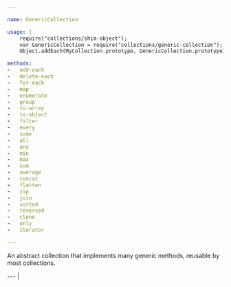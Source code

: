 ```yaml
---

name: GenericCollection

usage: |
    require("collections/shim-object");
    var GenericCollection = require("collections/generic-collection");
    Object.addEach(MyCollection.prototype, GenericCollection.prototype);

methods:
-   add-each
-   delete-each
-   for-each
-   map
-   enumerate
-   group
-   to-array
-   to-object
-   filter
-   every
-   some
-   all
-   any
-   min
-   max
-   sum
-   average
-   concat
-   flatten
-   zip
-   join
-   sorted
-   reversed
-   clone
-   only
-   iterator

---
```


An abstract collection that implements many generic methods, reusable by most
collections.

--- |

